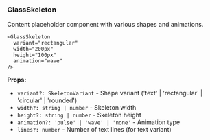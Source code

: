 ### GlassSkeleton

Content placeholder component with various shapes and animations.

```tsx
<GlassSkeleton
  variant="rectangular"
  width="200px"
  height="100px"
  animation="wave"
/>
```

**Props:**
- `variant?: SkeletonVariant` - Shape variant ('text' | 'rectangular' | 'circular' | 'rounded')
- `width?: string | number` - Skeleton width
- `height?: string | number` - Skeleton height
- `animation?: 'pulse' | 'wave' | 'none'` - Animation type
- `lines?: number` - Number of text lines (for text variant)
